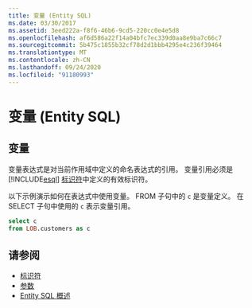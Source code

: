 ```yaml
---
title: 变量 (Entity SQL)
ms.date: 03/30/2017
ms.assetid: 3eed222a-f8f6-46b6-9cd5-220cc0e4e5d8
ms.openlocfilehash: af6d586a22f14a04bfc7ec339d0aa8e9ba7c66c7
ms.sourcegitcommit: 5b475c1855b32cf78d2d1bbb4295e4c236f39464
ms.translationtype: MT
ms.contentlocale: zh-CN
ms.lasthandoff: 09/24/2020
ms.locfileid: "91180993"
---
```

# <a name="variables-entity-sql"></a>变量 (Entity SQL)

## <a name="variable"></a>变量  

 变量表达式是对当前作用域中定义的命名表达式的引用。 变量引用必须是 [!INCLUDE[esql](../../../../../../includes/esql-md.md)] [标识符](identifiers-entity-sql.md)中定义的有效标识符。  
  
 以下示例演示如何在表达式中使用变量。 FROM 子句中的 `c` 是变量定义。 在 SELECT 子句中使用的 `c` 表示变量引用。  
  
```sql  
select c
from LOB.customers as c  
```  
  
## <a name="see-also"></a>请参阅

- [标识符](identifiers-entity-sql.md)
- [参数](parameters-entity-sql.md)
- [Entity SQL 概述](entity-sql-overview.md)

